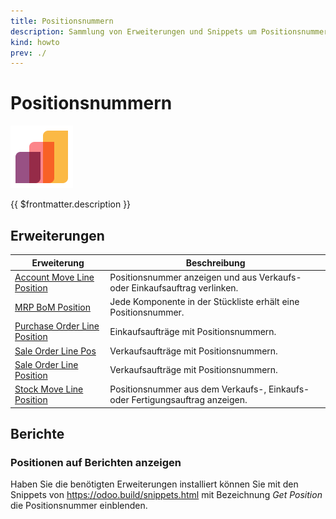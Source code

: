 ```yaml
---
title: Positionsnummern
description: Sammlung von Erweiterungen und Snippets um Positionsnummern auf Aufträge, Rechnungen und Lieferungen anzuzeigen.
kind: howto
prev: ./
---
```

# Positionsnummern
![icons_odoo_sale](attachments/icons_odoo_sale.png)

{{ $frontmatter.description }}

## Erweiterungen

| Erweiterung                                                           | Beschreibung                                                                  |
| --------------------------------------------------------------------- | ----------------------------------------------------------------------------- |
| [Account Move Line Position](Account%20Move%20Line%20Position.md)     | Positionsnummer anzeigen und aus Verkaufs- oder Einkaufsauftrag verlinken.    |
| [MRP BoM Position](MRP%20BoM%20Position.md)                           | Jede Komponente in der Stückliste erhält eine Positionsnummer.                |
| [Purchase Order Line Position](Purchase%20Order%20Line%20Position.md) | Einkaufsaufträge mit Positionsnummern.                                        |
| [Sale Order Line Pos](Sale%20Order%20Line%20Pos.md)                   | Verkaufsaufträge mit Positionsnummern.                                        |
| [Sale Order Line Position](Sale%20Order%20Line%20Position.md)         | Verkaufsaufträge mit Positionsnummern.                                        |
| [Stock Move Line Position](Stock%20Move%20Line%20Position.md)         | Positionsnummer aus dem Verkaufs-, Einkaufs- oder Fertigungsauftrag anzeigen. |

## Berichte

### Positionen auf Berichten anzeigen

Haben Sie die benötigten Erweiterungen installiert können Sie mit den Snippets von <https://odoo.build/snippets.html> mit Bezeichnung *Get Position* die Positionsnummer einblenden.